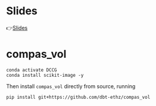 # Slides
👉[Slides](https://docs.google.com/presentation/d/1amtBtpMRP4MCKnjqKa7tZllAEvjL5BiQtowsWYKzVrM/edit#slide=id.g1754a0f61b7_0_19)

# compas_vol

```
conda activate DCCG
conda install scikit-image -y
```

Then install `compas_vol` directly from source, running
```
pip install git+https://github.com/dbt-ethz/compas_vol
```
